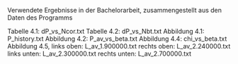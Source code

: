 Verwendete Ergebnisse in der Bachelorarbeit,
zusammengestellt aus den Daten des Programms

Tabelle 4.1:   dP_vs_Ncor.txt
Tabelle 4.2:   dP_vs_Nbt.txt
Abbildung 4.1: P_history.txt
Abbildung 4.2: P_av_vs_beta.txt
Abbildung 4.4: chi_vs_beta.txt
Abbildung 4.5, 
links oben:    L_av_1.900000.txt
rechts oben:   L_av_2.240000.txt
links unten:   L_av_2.300000.txt
rechts unten:  L_av_2.700000.txt

